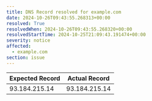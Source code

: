 ```yaml
---
title: DNS Record resolved for example.com
date: 2024-10-26T09:43:55.268313+00:00
resolved: True
resolvedWhen: 2024-10-26T09:43:55.268320+00:00
resolvedStartTime: 2024-10-25T21:09:43.191474+00:00
severity: notice
affected:
  - example.com
section: issue
---
```


| Expected Record  | Actual Record  |
|------------------|----------------|
| 93.184.215.14 | 93.184.215.14 |
